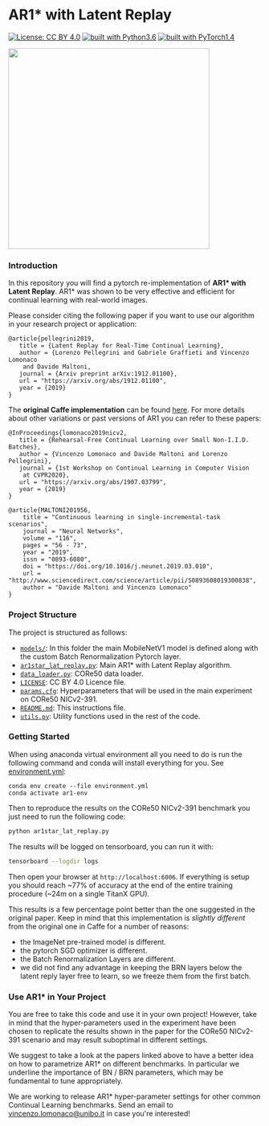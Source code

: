 # AR1* with Latent Replay

[![License: CC BY 4.0](https://img.shields.io/badge/License-CC%20BY%204.0-lightgrey.svg)](http://creativecommons.org/licenses/by/4.0/)
[![built with Python3.6](https://img.shields.io/badge/build%20with-python%203.6-red.svg)](https://www.python.org/)
[![built with PyTorch1.4](https://img.shields.io/badge/build%20with-pytorch%201.4-brightgreen.svg)](https://pytorch.org/)

<img src="https://repository-images.githubusercontent.com/239764197/2c621f00-8f13-11ea-8250-162421cbd36b" width="400"/>

### Introduction

In this repository you will find a pytorch re-implementation of **AR1\* with
 Latent Replay**. AR1* was shown to be very effective and efficient for
  continual learning with real-world images. 
  
Please consider citing the following paper if you want to use our algorithm in
 your research project or application:
	
	@article{pellegrini2019,
	   title = {Latent Replay for Real-Time Continual Learning},
	   author = {Lorenzo Pellegrini and Gabriele Graffieti and Vincenzo Lomonaco
	    and Davide Maltoni,
	   journal = {Arxiv preprint arXiv:1912.01100},
	   url = "https://arxiv.org/abs/1912.01100",
	   year = {2019}
	}
	
The **original Caffe implementation** can be found [here](https://github.com/lrzpellegrini/Latent-Replay). 
For more details about other variations or past versions of AR1 you can refer
 to these papers:

	@InProceedings{lomonaco2019nicv2,
	   title = {Rehearsal-Free Continual Learning over Small Non-I.I.D. Batches},
	   author = {Vincenzo Lomonaco and Davide Maltoni and Lorenzo Pellegrini},
	   journal = {1st Workshop on Continual Learning in Computer Vision
	    at CVPR2020},
	   url = "https://arxiv.org/abs/1907.03799",
	   year = {2019}
	}
	
	@article{MALTONI201956,
        title = "Continuous learning in single-incremental-task scenarios",
        journal = "Neural Networks",
        volume = "116",
        pages = "56 - 73",
        year = "2019",
        issn = "0893-6080",
        doi = "https://doi.org/10.1016/j.neunet.2019.03.010",
        url = "http://www.sciencedirect.com/science/article/pii/S0893608019300838",
        author = "Davide Maltoni and Vincenzo Lomonaco"
    }
    
### Project Structure
The project is structured as follows:

- [`models/`](models): In this folder the main MobileNetV1 model is defined
 along with the custom Batch Renormalization Pytorch layer.
- [`ar1star_lat_replay.py`](ar1star_lat_replay.py): Main AR1* with Latent Replay
 algorithm.
- [`data_loader.py`](data_loader.py): CORe50 data loader.
- [`LICENSE`](LICENSE): CC BY 4.0 Licence file.
- [`params.cfg`](config-nic.yaml): Hyperparameters that will be used in the main
 experiment on CORe50 NICv2-391.
- [`README.md`](README.md): This instructions file.
- [`utils.py`](utils.py): Utility functions used in the rest of the code.

### Getting Started

When using anaconda virtual environment all you need to do is run the following 
command and conda will install everything for you. 
See [environment.yml](./environment.yml):

    conda env create --file environment.yml
    conda activate ar1-env
    
Then to reproduce the results on the CORe50 NICv2-391 benchmark you just
 need to run the following code:
 
 ```bash
python ar1star_lat_replay.py
```

The results will be logged on tensorboard, you can run it with:

 
 ```bash
tensorboard --logdir logs
```

Then open your browser at `http://localhost:6006`. If everything is setup you
 should reach ~77% of accuracy at the end of the entire training procedure
  (~24m on a single TitanX GPU). 
  
This results is a few percentage point better than the one 
  suggested in the original paper. Keep in mind that this implementation
   is *slightly different* from the original one in Caffe for a number of
    reasons:
   
   - the ImageNet pre-trained model is different.
   - the pytorch SGD optimizer is different.
   - the Batch Renormalization Layers are different.
   - we did not find any advantage in keeping the BRN layers below the latent
    reply layer free to learn, so we freeze them from the first batch.

### Use AR1* in Your Project

You are free to take this code and use it in your own project! However, take
 in mind that the hyper-parameters used in the experiment have been chosen to 
 replicate the results shown in the paper for the CORe50 NICv2-391 scenario
  and may result suboptimal in different settings.

We suggest to take a look at the papers linked above to have a better idea
 on how to parametrize AR1* on different benchmarks. In particular we
  underline the importance of BN / BRN parameters, which may be fundamental
   to tune appropriately. 
   
We are working to release AR1* hyper-parameter settings for other
 common Continual Learning benchmarks. Send an email to vincenzo.lomonaco@unibo.it
  in case you're interested!